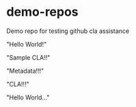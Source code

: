 # demo-repos
Demo repo for testing github cla assistance

"Hello World!"

"Sample CLA!!"

"Metadata!!!"

"CLA!!!"

"Hello World..."
